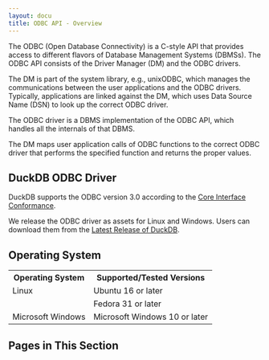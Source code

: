 ```yaml
---
layout: docu
title: ODBC API - Overview
---
```


The ODBC (Open Database Connectivity) is a C-style API that provides access to different flavors of Database Management Systems (DBMSs).
The ODBC API consists of the Driver Manager (DM) and the ODBC drivers.

The DM is part of the system library, e.g., unixODBC, which manages the communications between the user applications and the ODBC drivers.
Typically, applications are linked against the DM, which uses Data Source Name (DSN) to look up the correct ODBC driver.
<!--- with dynamically linkage call the ODBC driver. -->

The ODBC driver is a DBMS implementation of the ODBC API, which handles all the internals of that DBMS.

The DM maps user application calls of ODBC functions to the correct ODBC driver that performs the specified function and returns the proper values.

## DuckDB ODBC Driver

DuckDB supports the ODBC version 3.0 according to the [Core Interface Conformance](https://docs.microsoft.com/en-us/sql/odbc/reference/develop-app/core-interface-conformance?view=sql-server-ver15).

We release the ODBC driver as assets for Linux and Windows.
Users can download them from the [Latest Release of DuckDB](https://github.com/duckdb/duckdb/releases).

## Operating System

<table>
  <tr>
    <th>Operating System</th>
    <th>Supported/Tested Versions</th>
  </tr>
  <tr>
    <td>Linux</td>
    <td>Ubuntu 16 or later</td>
  </tr>
  <tr>
    <td></td>
    <td>Fedora 31 or later</td>
  </tr>
  <tr>
    <td>Microsoft Windows</td>
    <td>Microsoft Windows 10 or later</td>
  </tr>
</table>

## Pages in This Section
